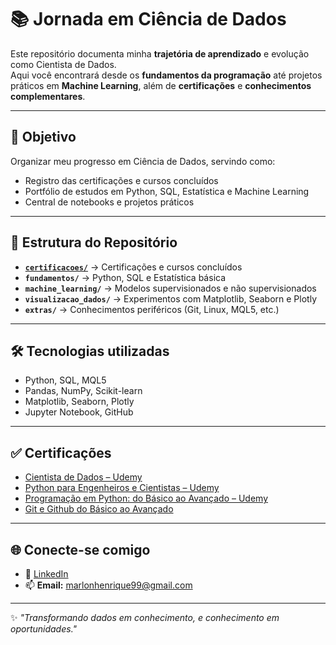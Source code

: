 # 📚 Jornada em Ciência de Dados

Este repositório documenta minha **trajetória de aprendizado** e evolução como Cientista de Dados.  
Aqui você encontrará desde os **fundamentos da programação** até projetos práticos em **Machine Learning**, além de **certificações** e **conhecimentos complementares**.

---

## 🎯 Objetivo
Organizar meu progresso em Ciência de Dados, servindo como:
- Registro das certificações e cursos concluídos
- Portfólio de estudos em Python, SQL, Estatística e Machine Learning
- Central de notebooks e projetos práticos

---

## 📂 Estrutura do Repositório

- [**`certificacoes/`**](https://github.com/Marlon99henrique/jornada-ciencia-dados/tree/main/01_certificacoes) → Certificações e cursos concluídos  
- **`fundamentos/`** → Python, SQL e Estatística básica  
- **`machine_learning/`** → Modelos supervisionados e não supervisionados  
- **`visualizacao_dados/`** → Experimentos com Matplotlib, Seaborn e Plotly  
- **`extras/`** → Conhecimentos periféricos (Git, Linux, MQL5, etc.)  

---

## 🛠️ Tecnologias utilizadas
- Python, SQL, MQL5  
- Pandas, NumPy, Scikit-learn  
- Matplotlib, Seaborn, Plotly  
- Jupyter Notebook, GitHub  

---

## ✅ Certificações

- [Cientista de Dados – Udemy](https://www.udemy.com/course/cientista-de-dados/?kw=for&src=sac&couponCode=KEEPLEARNINGBR)  
- [Python para Engenheiros e Cientistas – Udemy](https://www.udemy.com/course/python-para-engenheiros-e-cientistas/?kw=python+pa&src=sac&couponCode=KEEPLEARNINGBR)  
- [Programação em Python: do Básico ao Avançado – Udemy](https://www.udemy.com/course/programacao-python-do-basico-ao-avancado/?kw=python&src=sac&couponCode=KEEPLEARNINGBR)
- [Git e Github do Básico ao Avançado](https://www.udemy.com/course/git-e-github-do-basico-ao-avancado-c-gist-e-github-pages/?kw=gi&src=sac&couponCode=KEEPLEARNINGBR)  


---

## 🌐 Conecte-se comigo
- 💼 [LinkedIn](https://www.linkedin.com/in/marlon-henrique-abdon-silva-8704a8217/)  
- 📫 **Email:** marlonhenrique99@gmail.com  

---
✨ *"Transformando dados em conhecimento, e conhecimento em oportunidades."*
